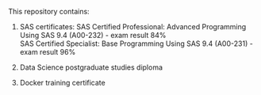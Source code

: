 This repository contains:

1. SAS certificates:
SAS Certified Professional: Advanced Programming Using SAS 9.4 (A00-232) - exam result 84%  
SAS Certified Specialist: Base Programming Using SAS 9.4 (A00-231) - exam result 96%  

2. Data Science postgraduate studies diploma

3. Docker training certificate
